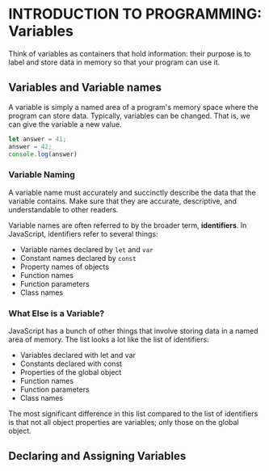 # INTRODUCTION TO PROGRAMMING: Variables

Think of variables as containers that hold information: their purpose is to label and store data in memory so that your program can use it.

## Variables and Variable names

A variable is simply a named area of a program's memory space where the program can store data. Typically, variables can be changed. That is, we can give the variable a new value.

```js
let answer = 41;
answer = 42;
console.log(answer)
```

### Variable Naming

A variable name must accurately and succinctly describe the data that the variable contains. Make sure that they are accurate, descriptive, and understandable to other readers.

Variable names are often referred to by the broader term, **identifiers**. In JavaScript, identifiers refer to several things:

* Variable names declared by `let` and `var`
* Constant names declared by `const`
* Property names of objects
* Function names
* Function parameters
* Class names

### What Else is a Variable?

JavaScript has a bunch of other things that involve storing data in a named area of memory. The list looks a lot like the list of identifiers:

* Variables declared with let and var
* Constants declared with const
* Properties of the global object
* Function names
* Function parameters
* Class names

The most significant difference in this list compared to the list of identifiers is that not all object properties are variables; only those on the global object.

## Declaring and Assigning Variables

